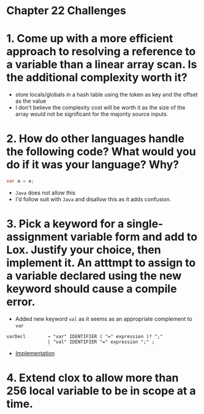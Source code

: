 Chapter 22 Challenges
=====================

# 1. Come up with a more efficient approach to resolving a reference to a variable than a linear array scan. Is the additional complexity worth it?

* store locals/globals in a hash table using the token as key and the offset as the value
* I don't believe the complexity cost will be worth it as the size of the array would not be significant for the majority source inputs.

# 2. How do other languages handle the following code? What would you do if it was your language? Why?

```java
var a = a;
```
* `Java` does not allow this
* I'd follow suit with `Java` and disallow this as it adds confusion.

# 3. Pick a keyword for a single-assignment variable form and add to Lox. Justify your choice, then implement it. An atttmpt to assign to a variable declared using the new keyword should cause a compile error.

* Added new keyword `val` as it seems as an appropriate complement to `var`
```
varDecl        → "var" IDENTIFIER ( "=" expression )? ";"
               | "val" IDENTIFIER "=" expression ";" ;
```
* [Implementation](./single-assignment-variable)

# 4. Extend clox to allow more than 256 local variable to be in scope at a time.
